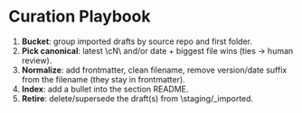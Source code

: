 <!-- status: stub; target: 150+ words -->
# Curation Playbook

1) **Bucket**: group imported drafts by source repo and first folder.
2) **Pick canonical**: latest \cN\ and/or date + biggest file wins (ties → human review).
3) **Normalize**: add frontmatter, clean filename, remove version/date suffix from the filename (they stay in frontmatter).
4) **Index**: add a bullet into the section README.
5) **Retire**: delete/supersede the draft(s) from \staging/_imported\.


